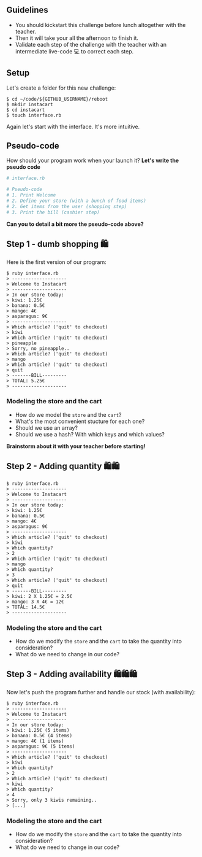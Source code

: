 ## Guidelines

- You should kickstart this challenge before lunch altogether with the teacher.
- Then it will take your all the afternoon to finish it.
- Validate each step of the challenge with the teacher with an intermediate live-code 💻 to correct each step.

## Setup

Let's create a folder for this new challenge:

```shell
$ cd ~/code/${GITHUB_USERNAME}/reboot
$ mkdir instacart
$ cd instacart
$ touch interface.rb
```

Again let's start with the interface. It's more intuitive.

## Pseudo-code

How should your program work when your launch it? **Let's write the pseudo code**


```ruby
# interface.rb

# Pseudo-code
# 1. Print Welcome
# 2. Define your store (with a bunch of food items)
# 2. Get items from the user (shopping step)
# 3. Print the bill (cashier step)
```

**Can you to detail a bit more the pseudo-code above?**


## Step 1 - dumb shopping 🛍

Here is the first version of our program:


```shell
$ ruby interface.rb
> --------------------
> Welcome to Instacart
> --------------------
> In our store today:
> kiwi: 1.25€
> banana: 0.5€
> mango: 4€
> asparagus: 9€
> --------------------
> Which article? ('quit' to checkout)
> kiwi
> Which article? ('quit' to checkout)
> pineapple
> Sorry, no pineapple..
> Which article? ('quit' to checkout)
> mango
> Which article? ('quit' to checkout)
> quit
> -------BILL---------
> TOTAL: 5.25€
> --------------------
```

### Modeling the store and the cart

- How do we model the `store` and the `cart`?
- What's the most convenient stucture for each one?
- Should we use an array?
- Should we use a hash? With which keys and which values?

**Brainstorm about it with your teacher before starting!**

## Step 2 - Adding quantity 🛍🛍

```shell
$ ruby interface.rb
> --------------------
> Welcome to Instacart
> --------------------
> In our store today:
> kiwi: 1.25€
> banana: 0.5€
> mango: 4€
> asparagus: 9€
> --------------------
> Which article? ('quit' to checkout)
> kiwi
> Which quantity?
> 2
> Which article? ('quit' to checkout)
> mango
> Which quantity?
> 3
> Which article? ('quit' to checkout)
> quit
> -------BILL---------
> kiwi: 2 X 1.25€ = 2.5€
> mango: 3 X 4€ = 12€
> TOTAL: 14.5€
> --------------------
```

### Modeling the store and the cart

- How do we modify the `store` and the `cart` to take the quantity into consideration?
- What do we need to change in our code?

## Step 3 - Adding availability 🛍🛍🛍

Now let's push the program further and handle our stock (with availability):

```shell
$ ruby interface.rb
> --------------------
> Welcome to Instacart
> --------------------
> In our store today:
> kiwi: 1.25€ (5 items)
> banana: 0.5€ (4 items)
> mango: 4€ (1 items)
> asparagus: 9€ (5 items)
> --------------------
> Which article? ('quit' to checkout)
> kiwi
> Which quantity?
> 2
> Which article? ('quit' to checkout)
> kiwi
> Which quantity?
> 4
> Sorry, only 3 kiwis remaining..
> [...]
```

### Modeling the store and the cart

- How do we modify the `store` and the `cart` to take the quantity into consideration?
- What do we need to change in our code?
